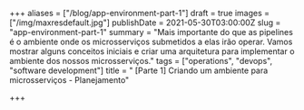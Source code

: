 +++
aliases = ["/blog/app-environment-part-1"]
draft = true
images = ["/img/maxresdefault.jpg"]
publishDate = 2021-05-30T03:00:00Z
slug = "app-environment-part-1"
summary = "Mais importante do que as pipelines é o ambiente onde os microsserviços submetidos a elas irão operar. Vamos mostrar alguns conceitos iniciais e criar uma arquitetura para implementar o ambiente dos nossos microsserviços."
tags = ["operations", "devops", "software development"]
title = " [Parte 1] Criando um ambiente para microsserviços - Planejamento"

+++
